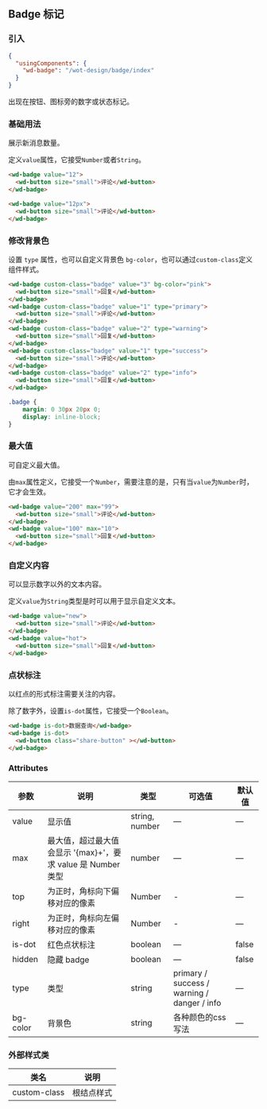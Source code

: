 ## Badge 标记

### 引入

```json
{
  "usingComponents": {
    "wd-badge": "/wot-design/badge/index"
  }
}
```

出现在按钮、图标旁的数字或状态标记。

### 基础用法

展示新消息数量。

定义`value`属性，它接受`Number`或者`String`。

```html
<wd-badge value="12">
  <wd-button size="small">评论</wd-button>
</wd-badge>

<wd-badge value="12px">
  <wd-button size="small">评论</wd-button>
</wd-badge>
```

### 修改背景色

设置 `type` 属性，也可以自定义背景色 `bg-color`，也可以通过`custom-class`定义组件样式。

```html
<wd-badge custom-class="badge" value="3" bg-color="pink">
  <wd-button size="small">回复</wd-button>
</wd-badge>
<wd-badge custom-class="badge" value="1" type="primary">
  <wd-button size="small">评论</wd-button>
</wd-badge>
<wd-badge custom-class="badge" value="2" type="warning">
  <wd-button size="small">回复</wd-button>
</wd-badge>
<wd-badge custom-class="badge" value="1" type="success">
  <wd-button size="small">评论</wd-button>
</wd-badge>
<wd-badge custom-class="badge" value="2" type="info">
  <wd-button size="small">回复</wd-button>
</wd-badge>
```

```css
.badge {
    margin: 0 30px 20px 0;
    display: inline-block;
}
```

### 最大值

可自定义最大值。

由`max`属性定义，它接受一个`Number`，需要注意的是，只有当`value`为`Number`时，它才会生效。

```html
<wd-badge value="200" max="99">
  <wd-button size="small">评论</wd-button>
</wd-badge>
<wd-badge value="100" max="10">
  <wd-button size="small">回复</wd-button>
</wd-badge>
```


### 自定义内容

可以显示数字以外的文本内容。

 定义`value`为`String`类型是时可以用于显示自定义文本。

```html
<wd-badge value="new">
  <wd-button size="small">评论</wd-button>
</wd-badge>
<wd-badge value="hot">
  <wd-button size="small">回复</wd-button>
</wd-badge>
```

### 点状标注

以红点的形式标注需要关注的内容。

 除了数字外，设置`is-dot`属性，它接受一个`Boolean`。

```html
<wd-badge is-dot>数据查询</wd-badge>
<wd-badge is-dot>
  <wd-button class="share-button" ></wd-button>
</wd-badge>
```

### Attributes

| 参数          | 说明            | 类型            | 可选值                 | 默认值   |
|------------- |---------------- |---------------- |---------------------- |-------- |
| value        | 显示值           | string, number  |          —            |    —    |
| max          | 最大值，超过最大值会显示 '{max}+'，要求 value 是 Number 类型    | number  |         —              |     —    |
| top    | 为正时，角标向下偏移对应的像素             | Number          | - |    —    |
| right    | 为正时，角标向左偏移对应的像素              | Number          | - |    —    |
| is-dot       | 红色点状标注           | boolean         |         —             |  false  |
| hidden       | 隐藏 badge       | boolean         |         —             |  false  |
| type         | 类型             | string          | primary / success / warning / danger / info |    —    |
| bg-color     | 背景色             | string          | 各种颜色的css写法 |    —    |

### 外部样式类

| 类名     | 说明                |
|---------|---------------------|
| custom-class | 根结点样式 |